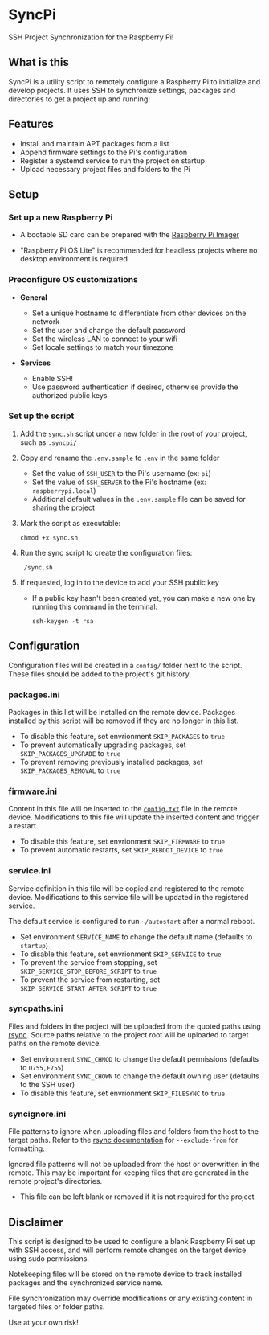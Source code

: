 # SyncPi

SSH Project Synchronization for the Raspberry Pi!

## What is this

SyncPi is a utility script to remotely configure a Raspberry Pi to initialize and develop projects.
It uses SSH to synchronize settings, packages and directories to get a project up and running!

## Features

- Install and maintain APT packages from a list
- Append firmware settings to the Pi's configuration
- Register a systemd service to run the project on startup
- Upload necessary project files and folders to the Pi

## Setup

### Set up a new Raspberry Pi

- A bootable SD card can be prepared with the [Raspberry Pi Imager](https://www.raspberrypi.com/software/)

- "Raspberry Pi OS Lite" is recommended for headless projects where no desktop environment is required

### Preconfigure OS customizations

- **General**

  - Set a unique hostname to differentiate from other devices on the network
  - Set the user and change the default password
  - Set the wireless LAN to connect to your wifi
  - Set locale settings to match your timezone

- **Services**

  - Enable SSH!
  - Use password authentication if desired, otherwise provide the authorized public keys

### Set up the script

1. Add the `sync.sh` script under a new folder in the root of your project, such as `.syncpi/`

2. Copy and rename the `.env.sample` to `.env` in the same folder

   - Set the value of `SSH_USER` to the Pi's username (ex: `pi`)
   - Set the value of `SSH_SERVER` to the Pi's hostname (ex: `raspberrypi.local`)
   - Additional default values in the `.env.sample` file can be saved for sharing the project

3. Mark the script as executable:

   ```
   chmod +x sync.sh
   ```

4. Run the sync script to create the configuration files:

   ```
   ./sync.sh
   ```

5. If requested, log in to the device to add your SSH public key

   - If a public key hasn't been created yet, you can make a new one by running this command in the terminal:

     ```
     ssh-keygen -t rsa
     ```

## Configuration

Configuration files will be created in a `config/` folder next to the script. These files should be added to the project's git history.

### packages.ini

Packages in this list will be installed on the remote device. Packages installed by this script will be removed if they are no longer in this list.

- To disable this feature, set envrionment `SKIP_PACKAGES` to `true`
- To prevent automatically upgrading packages, set `SKIP_PACKAGES_UPGRADE` to `true`
- To prevent removing previously installed packages, set `SKIP_PACKAGES_REMOVAL` to `true`

### firmware.ini

Content in this file will be inserted to the [`config.txt`](https://www.raspberrypi.com/documentation/computers/config_txt.html) file in the remote device. Modifications to this file will update the inserted content and trigger a restart.

- To disable this feature, set envrionment `SKIP_FIRMWARE` to `true`
- To prevent automatic restarts, set `SKIP_REBOOT_DEVICE` to `true`

### service.ini

Service definition in this file will be copied and registered to the remote device. Modifications to this service file will be updated in the registered service.

The default service is configured to run `~/autostart` after a normal reboot.

- Set environment `SERVICE_NAME` to change the default name (defaults to `startup`)
- To disable this feature, set envrionment `SKIP_SERVICE` to `true`
- To prevent the service from stopping, set `SKIP_SERVICE_STOP_BEFORE_SCRIPT` to `true`
- To prevent the service from restarting, set `SKIP_SERVICE_START_AFTER_SCRIPT` to `true`

### syncpaths.ini

Files and folders in the project will be uploaded from the quoted paths using [rsync](https://rsync.samba.org/). Source paths relative to the project root will be uploaded to target paths on the remote device.

- Set environment `SYNC_CHMOD` to change the default permissions (defaults to `D755,F755`)
- Set environment `SYNC_CHOWN` to change the default owning user (defaults to the SSH user)
- To disable this feature, set envrionment `SKIP_FILESYNC` to `true`

### syncignore.ini

File patterns to ignore when uploading files and folders from the host to the target paths. Refer to the [rsync documentation](https://download.samba.org/pub/rsync/rsync.1) for `--exclude-from` for formatting.

Ignored file patterns will not be uploaded from the host or overwritten in the remote. This may be important for keeping files that are generated in the remote project's directories.

- This file can be left blank or removed if it is not required for the project

## Disclaimer

This script is designed to be used to configure a blank Raspberry Pi set up with SSH access, and will perform remote changes on the target device using sudo permissions.

Notekeeping files will be stored on the remote device to track installed packages and the synchronized service name.

File synchronization may override modifications or any existing content in targeted files or folder paths.

Use at your own risk!

